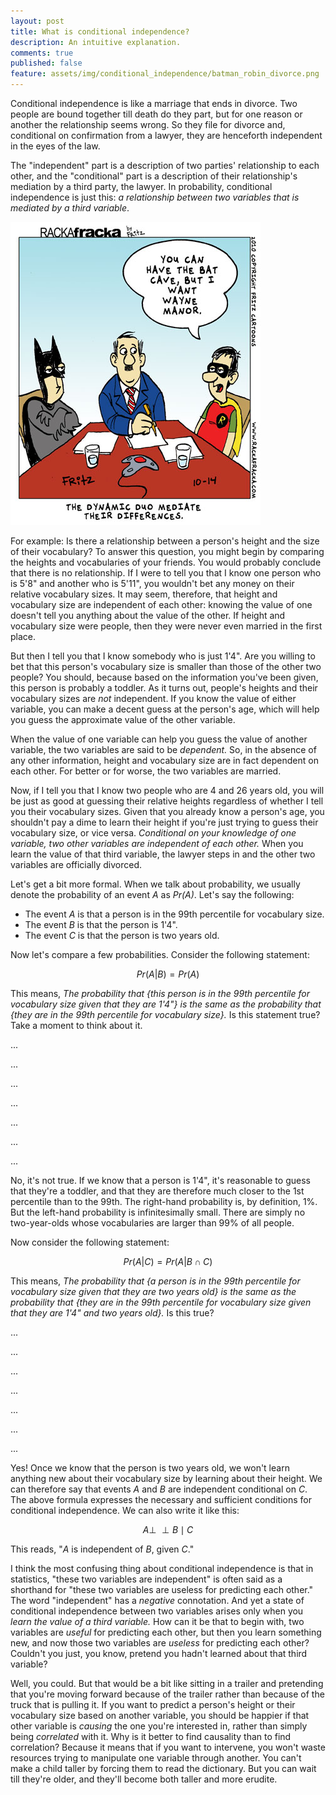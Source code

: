 ```yaml
---
layout: post
title: What is conditional independence?
description: An intuitive explanation.
comments: true
published: false
feature: assets/img/conditional_independence/batman_robin_divorce.png
---
```


Conditional independence is like a marriage that ends in divorce. Two people are bound together till death do they part, but for one reason or another the relationship seems wrong. So they file for divorce and, conditional on confirmation from a lawyer, they are henceforth independent in the eyes of the law.

The "independent" part is a description of two parties' relationship to each other, and the "conditional" part is a description of their relationship's mediation by a third party, the lawyer. In probability, conditional independence is just this: *a relationship between two variables that is mediated by a third variable*.

![](../assets/img/conditional_independence/batman_robin_divorce.png)

For example: Is there a relationship between a person's height and the size of their vocabulary? To answer this question, you might begin by comparing the heights and vocabularies of your friends. You would probably conclude that there is no relationship. If I were to tell you that I know one person who is 5'8" and another who is 5'11", you wouldn't bet any money on their relative vocabulary sizes. It may seem, therefore, that height and vocabulary size are independent of each other: knowing the value of one doesn't tell you anything about the value of the other. If height and vocabulary size were people, then they were never even married in the first place.

But then I tell you that I know somebody who is just 1'4". Are you willing to bet that this person's vocabulary size is smaller than those of the other two people? You should, because based on the information you've been given, this person is probably a toddler. As it turns out, people's heights and their vocabulary sizes are *not* independent. If you know the value of either variable, you can make a decent guess at the person's age, which will help you guess the approximate value of the other variable.

When the value of one variable can help you guess the value of another variable, the two variables are said to be *dependent.* So, in the absence of any other information, height and vocabulary size are in fact dependent on each other. For better or for worse, the two variables are married.

Now, if I tell you that I know two people who are 4 and 26 years old, you will be just as good at guessing their relative heights regardless of whether I tell you their vocabulary sizes. Given that you already know a person's age, you shouldn't pay a dime to learn their height if you're just trying to guess their vocabulary size, or vice versa. *Conditional on your knowledge of one variable, two other variables are independent of each other.* When you learn the value of that third variable, the lawyer steps in and the other two variables are officially divorced.

Let's get a bit more formal. When we talk about probability, we usually denote the probability of an event *A* as *Pr(A)*. Let's say the following:

* The event *A* is that a person is in the 99th percentile for vocabulary size.
* The event *B* is that the person is 1'4".
* The event *C* is that the person is two years old.

Now let's compare a few probabilities. Consider the following statement:

$$Pr(A|B)=Pr(A)$$

This means, *The probability that {this person is in the 99th percentile for vocabulary size given that they are 1'4"} is the same as the probability that {they are in the 99th percentile for vocabulary size}.* Is this statement true? Take a moment to think about it.

...

...

...

...

...

...

...

No, it's not true. If we know that a person is 1'4", it's reasonable to guess that they're a toddler, and that they are therefore much closer to the 1st percentile than to the 99th. The right-hand probability is, by definition, 1%. But the left-hand probability is infinitesimally small. There are simply no two-year-olds whose vocabularies are larger than 99% of all people.

Now consider the following statement:

$$Pr(A|C)=Pr(A|B \cap C)$$

This means, *The probability that {a person is in the 99th percentile for vocabulary size given that they are two years old} is the same as the probability that {they are in the 99th percentile for vocabulary size given that they are 1'4" and two years old}.* Is this true?

...

...

...

...

...

...

...

Yes! Once we know that the person is two years old, we won't learn anything new about their vocabulary size by learning about their height. We can therefore say that events *A* and *B* are independent conditional on *C*. The above formula expresses the necessary and sufficient conditions for conditional independence. We can also write it like this:

$$A\perp \!\!\!\perp B\mid C$$

This reads, "*A* is independent of *B*, given *C*."

I think the most confusing thing about conditional independence is that in statistics, "these two variables are independent" is often said as a shorthand for "these two variables are useless for predicting each other." The word "independent" has a *negative* connotation. And yet a state of conditional independence between two variables arises only when you *learn the value of a third variable.* How can it be that to begin with, two variables are *useful* for predicting each other, but then you learn something new, and now those two variables are *useless* for predicting each other? Couldn't you just, you know, pretend you hadn't learned about that third variable?

Well, you could. But that would be a bit like sitting in a trailer and pretending that you're moving forward because of the trailer rather than because of the truck that is pulling it. If you want to predict a person's height or their vocabulary size based on another variable, you should be happier if that other variable is *causing* the one you're interested in, rather than simply being *correlated* with it. Why is it better to find causality than to find correlation? Because it means that if you want to intervene, you won't waste resources trying to manipulate one variable through another. You can't make a child taller by forcing them to read the dictionary. But you can wait till they're older, and they'll become both taller and more erudite.